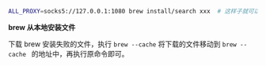 ```bash
ALL_PROXY=socks5://127.0.0.1:1080 brew install/search xxx  # 这样子就可以使用代理
```



**brew 从本地安装文件**

下载 brew 安装失败的文件，执行 `brew --cache` 将下载的文件移动到 `brew --cache ` 的地址中，再执行原命令即可。
